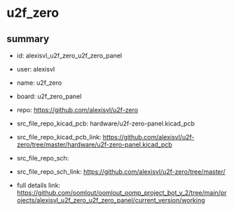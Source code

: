 # u2f_zero
 
## summary 
* id: alexisvl_u2f_zero_u2f_zero_panel
* user: alexisvl
* name: u2f_zero
* board: u2f_zero_panel
* repo: https://github.com/alexisvl/u2f-zero
* src_file_repo_kicad_pcb: hardware/u2f-zero-panel.kicad_pcb
* src_file_repo_kicad_pcb_link: https://github.com/alexisvl/u2f-zero/tree/master/hardware/u2f-zero-panel.kicad_pcb


* src_file_repo_sch: 
* src_file_repo_sch_link: https://github.com/alexisvl/u2f-zero/tree/master/
* full details link: https://github.com/oomlout/oomlout_oomp_project_bot_v_2/tree/main/projects/alexisvl_u2f_zero_u2f_zero_panel/current_version/working  






